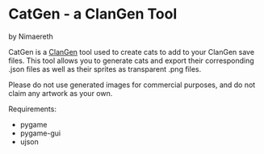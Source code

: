 # CatGen - a ClanGen Tool
by Nimaereth

CatGen is a [ClanGen](https://github.com/Thlumyn/clangen) tool used to create cats to add to your ClanGen save files.
This tool allows you to generate cats and export their corresponding .json files as well as their sprites as transparent .png files.

Please do not use generated images for commercial purposes, and do not claim any artwork as your own.

Requirements:
- pygame
- pygame-gui
- ujson
